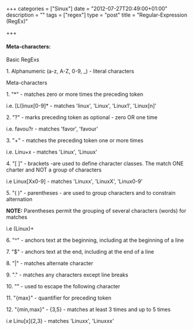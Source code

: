 +++
categories = ["Sinux"]
date = "2012-07-27T20:49:00+01:00"
description = ""
tags = ["regex"]
type = "post"
title = "Regular-Expression (RegEx)"

+++

#### Meta-characters:

Basic RegExs

1\. Alphanumeric (a-z, A-Z, 0-9, _) - literal characters

Meta-characters

1\. "*" - matches zero or more times the preceding token

i.e. [Ll]inux[0-9]* - matches 'linux', 'Linux', 'Linux1', 'Linux[n]'

2\. "?" - marks preceding token as optional - zero OR one time

i.e. favou?r - matches 'favor', 'favour'

3\. "+" - matches the preceding token one or more times

i.e. Linu+x - matches 'Linux', 'Linuux'

4\. "[ ]" - brackets -are used to define character classes. The match ONE charter and NOT a group of characters

i.e Linux[Xx0-9] - matches 'Linuxx', 'LinuxX', 'Linux0-9'

5\. "( )" - parentheses - are used to group characters and to constrain alternation

**NOTE:** Parentheses permit the grouping of several characters (words) for matches

i.e (Linux)+

6\. "^" - anchors text at the beginning, including at the beginning of a line

7\.  "$" - anchors text at the end, including at the end of a line

8\. "|" - matches alternate character

9\. "." - matches any characters except line breaks

10\. "\" - used to escape the following character

11\. "{max}" - quantifier for preceding token

12\. "{min,max}" - {3,5} - matches at least 3 times and up to 5 times

i.e Linu[x]{2,3} - matches 'Linuxx', 'Linuxxx'
